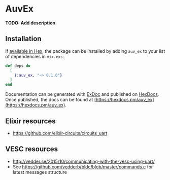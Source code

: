 # AuvEx

**TODO: Add description**

## Installation

If [available in Hex](https://hex.pm/docs/publish), the package can be installed
by adding `auv_ex` to your list of dependencies in `mix.exs`:

```elixir
def deps do
  [
    {:auv_ex, "~> 0.1.0"}
  ]
end
```

Documentation can be generated with [ExDoc](https://github.com/elixir-lang/ex_doc)
and published on [HexDocs](https://hexdocs.pm). Once published, the docs can
be found at [https://hexdocs.pm/auv_ex](https://hexdocs.pm/auv_ex).


## Elixir resources
* https://github.com/elixir-circuits/circuits_uart


## VESC resources
* http://vedder.se/2015/10/communicating-with-the-vesc-using-uart/
* See https://github.com/vedderb/bldc/blob/master/commands.c for latest messages structure

